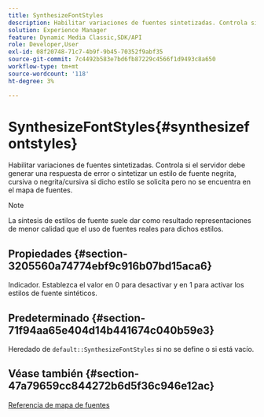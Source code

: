 ```yaml
---
title: SynthesizeFontStyles
description: Habilitar variaciones de fuentes sintetizadas. Controla si el servidor debe generar una respuesta de error o sintetizar un estilo de fuente negrita, cursiva o negrita/cursiva si dicho estilo se solicita pero no se encuentra en el mapa de fuentes.
solution: Experience Manager
feature: Dynamic Media Classic,SDK/API
role: Developer,User
exl-id: 08f20748-71c7-4b9f-9b45-70352f9abf35
source-git-commit: 7c4492b583e7bd6fb87229c4566f1d9493c8a650
workflow-type: tm+mt
source-wordcount: '118'
ht-degree: 3%

---
```


# SynthesizeFontStyles{#synthesizefontstyles}

Habilitar variaciones de fuentes sintetizadas. Controla si el servidor debe generar una respuesta de error o sintetizar un estilo de fuente negrita, cursiva o negrita/cursiva si dicho estilo se solicita pero no se encuentra en el mapa de fuentes.

>[!NOTE]
>
>La síntesis de estilos de fuente suele dar como resultado representaciones de menor calidad que el uso de fuentes reales para dichos estilos.

## Propiedades {#section-3205560a74774ebf9c916b07bd15aca6}

Indicador. Establezca el valor en 0 para desactivar y en 1 para activar los estilos de fuente sintéticos.

## Predeterminado {#section-71f94aa65e404d14b441674c040b59e3}

Heredado de `default::SynthesizeFontStyles` si no se define o si está vacío.

## Véase también {#section-47a79659cc844272b6d5f36c946e12ac}

[Referencia de mapa de fuentes](../../../../../is-api/image-catalog/image-serving-api-ref/c-image-catalog-reference/c-font-map-reference/c-font-map-reference.md#concept-f81f319d03c646c5a8ef87b3277dd37d)
